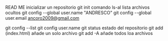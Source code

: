 READ ME
inicializar  un repositorio
git init
 comando ls-al lista archivos  ocultos
 git config --global user.name "ANDRESCO"
 git config --global user.email ancoro2009@gmail.com

git config --list
git config user.name
git status
estado  del  repositorio
git add (index.html)
añade un solo  archivo
git add -A
añade todos loa  archivos